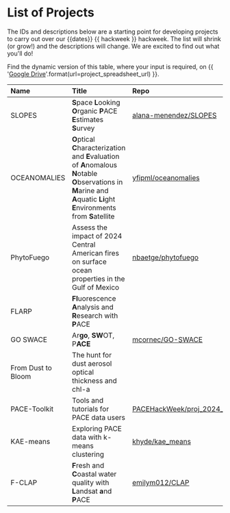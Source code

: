 # List of Projects

The IDs and descriptions below are a starting point for developing projects to carry out over
our {{dates}} {{ hackweek }} hackweek. The list will shrink (or grow!) and the descriptions
will change. We are excited to find out what you'll do!

Find the dynamic version of this table, where your input is required, on {{ '[Google Drive]({url})'.format(url=project_spreadsheet_url) }}.

| Name | Title | Repo |
|:-----|:------|:-----|
| SLOPES | **S**pace **L**ooking **O**rganic **P**ACE **E**stimates **S**urvey | [alana-menendez/SLOPES] |
| OCEANOMALIES | **O**ptical **C**haracterization and **E**valuation of **A**nomalous **N**otable **O**bservations in **M**arine and **A**quatic **Li**ght **E**nvironments from **S**atellite | [yfipml/oceanomalies] |
| PhytoFuego | Assess the impact of 2024 Central American fires on surface ocean properties in the Gulf of Mexico | [nbaetge/phytofuego] |
| FLARP | **Fl**uorescence **A**nalysis and **R**esearch with **P**ACE | |
| GO SWACE | Ar**go**, **SW**OT, P**ACE** | [mcornec/GO-SWACE] |
| From Dust to Bloom | The hunt for dust aerosol optical thickness and chl-a | |
| PACE-Toolkit | Tools and tutorials for PACE data users | [PACEHackWeek/proj_2024_PACEToolkit] |
| KAE-means | Exploring PACE data with k-means clustering | [khyde/kae_means] |
| F-CLAP | **F**resh and **C**oastal water quality with **L**andsat **a**nd **P**ACE | [emilym012/CLAP] |

[alana-menendez/SLOPES]: https://github.com/alana-menendez/SLOPES
[yfipml/oceanomalies]: https://github.com/yfipml/oceanomalies
[nbaetge/phytofuego]: https://github.com/nbaetge/phytofuego
[mcornec/GO-SWACE]: https://github.com/mcornec/GO-SWACE
[PACEHackWeek/proj_2024_PACEToolkit]: https://github.com/PACEHackWeek/proj_2024_PACEToolkit
[khyde/kae_means]: https://github.com/khyde/kae_means
[emilym012/CLAP]: https://github.com/emilym012/CLAP
